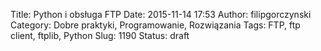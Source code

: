 Title: Python i obsługa FTP
Date: 2015-11-14 17:53
Author: filipgorczynski
Category: Dobre praktyki, Programowanie, Rozwiązania
Tags: FTP, ftp client, ftplib, Python
Slug: 1190
Status: draft



